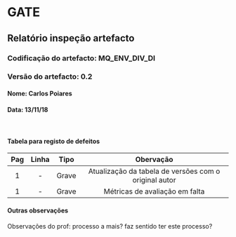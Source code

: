 # GATE
## Relatório inspeção artefacto
### Codificação do artefacto: MQ_ENV_DIV_DI
### Versão do artefacto: 0.2
#### Nome: Carlos Poiares
#### Data: 13/11/18

</br>

#### Tabela para registo de defeitos
|Pag|Linha|Tipo|Obervação|
|:-:|:-:|:-:|:-:|
|1|-|Grave|Atualização da tabela de versões com o original autor|
|1|-|Grave|Métricas de avaliação em falta|
#### Outras observações
Observações do prof: processo a mais? faz sentido ter este processo?
